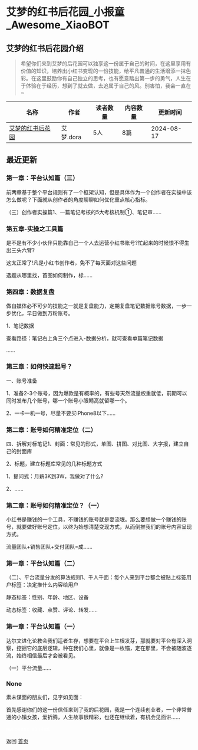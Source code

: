 # 艾梦的红书后花园_小报童_Awesome_XiaoBOT

## 艾梦的红书后花园介绍
> 希望你们来到艾梦的后花园可以独享这一份属于自己的时间，在这里享用有价值的知识，培养出小红书变现的一份技能，给平凡普通的生活增添一抹色彩。在这里鼓励你有自己独立的思考，也有愿意踏出第一步的勇气，人生在于体验在于经历，想到了就去做，去追属于自己的风。别害怕，我会一直在~  
  


|名称|作者|读者数量|内容数量|更新时间|
|---|---|---|---|---|
|[艾梦的红书后花园](https://xiaobot.net/p/aimenggarden?refer=0b133df9-27dc-423b-8101-639049001c13)|艾梦.dora|5人|8篇|2024-08-17|

## 最近更新
### 第一章：平台认知篇（三）

前两章基于整个平台规则有了一个框架认知，但是具体作为一个创作者在实操中该怎么做呢？下面就从创作者的角度聊聊如何优化重点核心指标。

（三）创作者实操篇1、一篇笔记考核的5大考核机制①、笔记审......

### 第五章-实操之工具篇

是不是有不少小伙伴只能靠自己一个人去运营小红书账号?忙起来的时候恨不得生出三头六臂?

这太正常了!凡是小红书创作者，免不了每天面对这些问题

选题从哪里找，首图如何制作，标......

### 第四章：数据复盘

做自媒体必不可少的技能之一就是复盘能力，定期复盘笔记数据账号数据，一步一步优化，早日做到万粉账号。

1、笔记数据

查看路径：笔记右上角三个点进入-数据分析，就可查看单篇笔记数据

......

### 第三章：如何快速起号？

一、账号准备

1、准备2-3个账号，因为爆款是有概率的，有些号天然流量权重就低，前期可以同时发布几个账号，哪一个账号小眼睛高就留哪一个。

2、一卡一机一号，尽量不要买iPhone8以下......

### 第二章：账号如何精准定位（二）

四、拆解对标笔记1、封面：常见的形式，单图、拼图、对比图、大字报，建立自己的封面库

2、标题，建立标题库常见的几种标题方式

1、提问式：月薪3K到3W，我做对了什么?

2、......

### 第二章：账号如何精准定位？（一）

小红书是赚钱的一个工具，不赚钱的账号就是耍流氓。那么要想做一个赚钱的账号，就要做好账号定位，以终为始想清楚变现方式，从而倒推我们的账号内容呈现方式。

流量团队+销售团队+交付团队=成......

### 第一章：平台认知篇（二）

（二）、平台流量分发的算法规则1、千人千面：每个人来到平台都会被贴上标签用户标签：决定推什么内容给用户

静态标签：性别、年龄、地区、设备

动态标签：收藏、点赞、评论、转发......

### 第一章：平台认知篇（一）

达尔文进化论教会我们适者生存，想要在平台上生根发芽，那就要对平台有深入洞察，挖掘它的底层逻辑，种在我们心里，就像是一枚锚，定在那里，不会被随波逐流，始终相信最后才会被看见。

（一）平台流量......

### None

素未谋面的朋友们，见字如见面：

首先感谢你们的这一份信任来到了我的后花园，我是一个连续创业者，一个非常普通的小镇女孩，爱折腾，人生故事很精彩，也还在继续着，有机会见面讲......


<a href="https://github.com/Reno9527/awesome-xiaobot" style="color: white; text-decoration: none;">awesome-xiaobot</a>

返回 [首页](../README.md)
